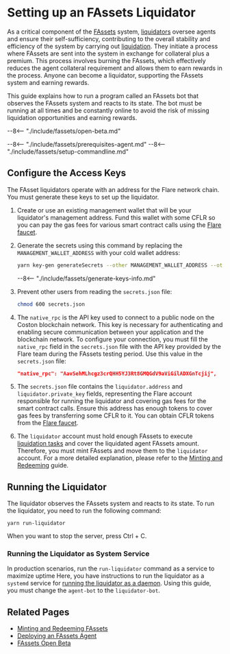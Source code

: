 # Setting up an FAssets Liquidator

As a critical component of the [FAssets](../../tech/fassets/index.md) system, [liquidators](../../tech/fassets/index.md#liquidators) oversee agents and ensure their self-sufficiency, contributing to the overall stability and efficiency of the system by carrying out [liquidation](../../tech/fassets/liquidation.md).
They initiate a process where FAssets are sent into the system in exchange for collateral plus a premium. 
This process involves burning the FAssets, which effectively reduces the agent collateral requirement and allows them to earn rewards in the process.
Anyone can become a liquidator, supporting the FAssets system and earning rewards.

This guide explains how to run a program called an FAssets bot that observes the FAssets system and reacts to its state. The bot must be running at all times and be constantly online to avoid the risk of missing liquidation opportunities and earning rewards.

--8<-- "./include/fassets/open-beta.md"

--8<-- "./include/fassets/prerequisites-agent.md"
--8<-- "./include/fassets/setup-commandline.md"

## Configure the Access Keys

The FAsset liquidators operate with an address for the Flare network chain. You must generate these keys to set up the liquidator.

1. Create or use an existing management wallet that will be your liquidator's management address. Fund this wallet with some CFLR so you can pay the gas fees for various smart contract calls using the [Flare faucet](https://faucet.flare.network/).

2. Generate the secrets using this command by replacing the `MANAGEMENT_WALLET_ADDRESS` with your cold wallet address:

    ```bash
    yarn key-gen generateSecrets --other MANAGEMENT_WALLET_ADDRESS --other -o secrets.json
    ```

    --8<-- "./include/fassets/generate-keys-info.md"

3. Prevent other users from reading the `secrets.json` file:

    ```bash
    chmod 600 secrets.json
    ```

4. The `native_rpc` is the API key used to connect to a public node on the Coston blockchain network.
This key is necessary for authenticating and enabling secure communication between your application and the blockchain network.
To configure your connection, you must fill the `native_rpc` field in the `secrets.json` file with the API key provided by the Flare team during the FAssets testing period.
Use this value in the `secrets.json` file:

    ```json
    "native_rpc": "AavSehMLhcgz3crQHH5YJ3Rt8GMQGdV9aViGilADXGnTcjij",
    ```

1. The `secrets.json` file contains the `liquidator.address` and `liquidator.private_key` fields, representing the Flare account responsible for running the liquidator and covering gas fees for the smart contract calls. Ensure this address has enough tokens to cover gas fees by transferring some CFLR to it. You can obtain CFLR tokens from the [Flare faucet](https://faucet.flare.network/).

2. The `liquidator` account must hold enough FAssets to execute [liquidation tasks](../../tech/fassets/index.md#liquidators) and cover the liquidated agent FAssets amount.
Therefore, you must mint FAssets and move them to the `liquidator` account.
For a more detailed explanation, please refer to the [Minting and Redeeming](../../user/fassets/index.md) guide.

## Running the Liquidator

The liquidator observes the FAssets system and reacts to its state.
To run the liquidator, you need to run the following command:

```console
yarn run-liquidator
```

When you want to stop the server, press Ctrl + C.

### Running the Liquidator as System Service

In production scenarios, run the `run-liquidator` command as a service to maximize uptime 
Here, you have instructions to run the liquidator as a `systemd` service for [running the liquidator as a daemon](https://github.com/flare-labs-ltd/fasset-bots/blob/main/docs/systemd/systemd-service.md).
Using this guide, you must change the `agent-bot` to the `liquidator-bot`.


## Related Pages

* [Minting and Redeeming FAssets](../../user/fassets/index.md)
* [Deploying an FAssets Agent](deploying-agent.md)
* [FAssets Open Beta](../../tech/fassets/open-beta.md)
